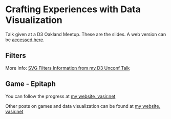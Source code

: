 # Crafting Experiences with Data Visualization

Talk given at a D3 Oakland Meetup. These are the slides. A web version can be [accessed here](http://enoex.github.io/D3-Oakland-Experience-Jan-2015/).


## Filters

More Info: 
[SVG Filters Information from my D3 Unconf Talk](https://github.com/visfest/notes/blob/master/Session3-Area5-SVGFilters.md)

## Game - Epitaph
You can follow the progress at [my website, vasir.net](http://vasir.net)


Other posts on games and data visualization can be found at [my website, vasir.net](http://vasir.net)

